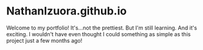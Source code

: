 # NathanIzuora.github.io

Welcome to my portfolio! It's...not the prettiest. But I'm still learning. And it's exciting. 
I wouldn't have even thought I could something as simple as this project just a few months ago!
